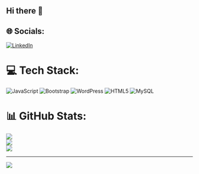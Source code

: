 ## Hi there 👋

<!--
**saikrushnakatta25/saikrushnakatta25** is a ✨ _special_ ✨ repository because its `README.md` (this file) appears on your GitHub profile.

Here are some ideas to get you started:

- 🔭 I’m currently working on Wordpress & Front End Developer
- 🌱 I’m currently learning Backend 
- 💬 Ask me about ...
- 📫 How to reach me: kattasaikrushna02@gmail.com
- 😄 Pronouns: Mr
- ⚡ Fun fact: Travelling,Reading,Gaming
-->


## 🌐 Socials:
[![LinkedIn](https://img.shields.io/badge/LinkedIn-%230077B5.svg?logo=linkedin&logoColor=white)](https://linkedin.com/in/sai-krushna-746701330) 

# 💻 Tech Stack:
![JavaScript](https://img.shields.io/badge/javascript-%23323330.svg?style=for-the-badge&logo=javascript&logoColor=%23F7DF1E) ![Bootstrap](https://img.shields.io/badge/bootstrap-%238511FA.svg?style=for-the-badge&logo=bootstrap&logoColor=white) ![WordPress](https://img.shields.io/badge/WordPress-%23117AC9.svg?style=for-the-badge&logo=WordPress&logoColor=white ) ![HTML5](https://img.shields.io/badge/html5-%23E34F26.svg?style=for-the-badge&logo=html5&logoColor=white) ![MySQL](https://img.shields.io/badge/mysql-4479A1.svg?style=for-the-badge&logo=mysql&logoColor=white)
# 📊 GitHub Stats:
![](https://github-readme-stats.vercel.app/api?username=saikrushnakatta25&theme=dark&hide_border=false&include_all_commits=false&count_private=false)<br/>
![](https://nirzak-streak-stats.vercel.app/?user=saikrushnakatta25&theme=dark&hide_border=false)<br/>
![](https://github-readme-stats.vercel.app/api/top-langs/?username=saikrushnakatta25&theme=dark&hide_border=false&include_all_commits=false&count_private=false&layout=compact)

---
[![](https://visitcount.itsvg.in/api?id=saikrushnakatta25&icon=0&color=0)](https://visitcount.itsvg.in)

<!-- Proudly created with GPRM ( https://gprm.itsvg.in ) -->
